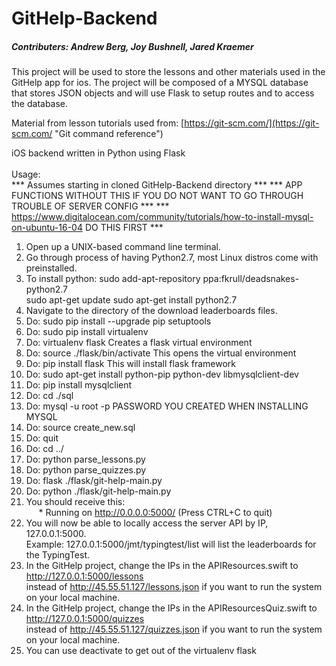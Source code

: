 # GitHelp-Backend

##### Contributers: Andrew Berg, Joy Bushnell, Jared Kraemer


This project will be used to store the lessons and other materials used in the GitHelp app for ios. The project will be composed of a MYSQL database that stores JSON objects and will use Flask to setup routes and to access the database.


Material from lesson tutorials used from: 
 [https://git-scm.com/](https://git-scm.com/ "Git command reference")


iOS backend written in Python using Flask<br />
<br />
Usage:<br />
*** Assumes starting in cloned GitHelp-Backend directory ***
*** APP FUNCTIONS WITHOUT THIS IF YOU DO NOT WANT TO GO THROUGH TROUBLE OF SERVER CONFIG ***
*** https://www.digitalocean.com/community/tutorials/how-to-install-mysql-on-ubuntu-16-04 DO THIS FIRST ***
1. Open up a UNIX-based command line terminal.<br />
2. Go through process of having Python2.7, most Linux distros come with preinstalled.<br />
3. To install python: sudo add-apt-repository ppa:fkrull/deadsnakes-python2.7 <br />
sudo apt-get update 
sudo apt-get install python2.7
4. Navigate to the directory of the download leaderboards files.
5. Do: sudo pip install --upgrade pip setuptools<br />
6. Do: sudo pip install virtualenv<br />
7. Do: virtualenv flask
Creates a flask virtual environment
8. Do: source ./flask/bin/activate
This opens the virtual environment
9. Do: pip install flask
This will install flask framework
11. Do: sudo apt-get install python-pip python-dev libmysqlclient-dev
12. Do: pip install mysqlclient
13. Do: cd ./sql
14. Do: mysql -u root -p PASSWORD YOU CREATED WHEN INSTALLING MYSQL
15. Do: source create_new.sql
16. Do: quit
17. Do: cd ../
18. Do: python parse_lessons.py
19. Do: python parse_quizzes.py
20. Do: flask ./flask/git-help-main.py
21. Do: python ./flask/git-help-main.py
22. You should receive this: <br />
&nbsp;&nbsp;&nbsp;&nbsp;&nbsp;* Running on http://0.0.0.0:5000/ (Press CTRL+C to quit)<br />
23. You will now be able to locally access the server API by IP, 127.0.0.1:5000.<br />
    Example: 127.0.0.1:5000/jmt/typingtest/list will list the leaderboards for the TypingTest.<br />
24. In the GitHelp project, change the IPs in the APIResources.swift to http://127.0.0.1:5000/lessons<br />
  instead of http://45.55.51.127/lessons.json if you want to run the system on your local machine.<br />
25. In the GitHelp project, change the IPs in the APIResourcesQuiz.swift to http://127.0.0.1:5000/quizzes<br />
  instead of http://45.55.51.127/quizzes.json if you want to run the system on your local machine.<br />
26. You can use deactivate to get out of the virtualenv flask